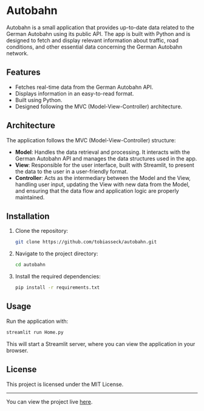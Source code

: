 # Autobahn

Autobahn is a small application that provides up-to-date data related to the German Autobahn using its public API. The app is built with Python and is designed to fetch and display relevant information about traffic, road conditions, and other essential data concerning the German Autobahn network.

## Features

- Fetches real-time data from the German Autobahn API.
- Displays information in an easy-to-read format.
- Built using Python.
- Designed following the MVC (Model-View-Controller) architecture.

## Architecture

The application follows the MVC (Model-View-Controller) structure:

- **Model**: Handles the data retrieval and processing. It interacts with the German Autobahn API and manages the data structures used in the app.
- **View**: Responsible for the user interface, built with Streamlit, to present the data to the user in a user-friendly format.
- **Controller**: Acts as the intermediary between the Model and the View, handling user input, updating the View with new data from the Model, and ensuring that the data flow and application logic are properly maintained.

## Installation

1. Clone the repository:
   ```bash
   git clone https://github.com/tobiasseck/autobahn.git
   ```
2. Navigate to the project directory:
   ```bash
   cd autobahn
   ```
3. Install the required dependencies:
   ```bash
   pip install -r requirements.txt
   ```

## Usage

Run the application with:
```bash
streamlit run Home.py
```

This will start a Streamlit server, where you can view the application in your browser.

## License

This project is licensed under the MIT License.

---

You can view the project live [here](https://autobahn.streamlit.app/).
